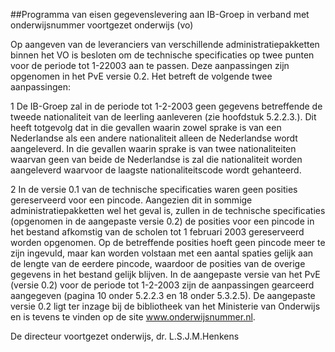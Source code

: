 <meta http-equiv='Content-Type' content='text/html; charset=utf-8' />

##Programma van eisen gegevenslevering aan IB-Groep in verband met onderwijsnummer voortgezet onderwijs (vo)

Op aangeven van de leveranciers van verschillende administratiepakketten binnen het VO is besloten om de technische specificaties op twee punten voor de periode tot 1-22003 aan te passen. Deze aanpassingen zijn opgenomen in het PvE versie 0.2. Het betreft de volgende twee aanpassingen: 

1 De IB-Groep zal in de periode tot 1-2-2003 geen gegevens betreffende de tweede nationaliteit van de leerling aanleveren (zie hoofdstuk 5.2.2.3.). Dit heeft totgevolg dat in die gevallen waarin zowel sprake is van een Nederlandse als een andere nationaliteit alleen de Nederlandse wordt aangeleverd. In die gevallen waarin sprake is van twee nationaliteiten waarvan geen van beide de Nederlandse is zal die nationaliteit worden aangeleverd waarvoor de laagste nationaliteitscode wordt gehanteerd.  

2 In de versie 0.1 van de technische specificaties waren geen posities gereserveerd voor een pincode. Aangezien dit in sommige administratiepakketten wel het geval is, zullen in de technische specificaties (opgenomen in de aangepaste versie 0.2) de posities voor een pincode in het bestand afkomstig van de scholen tot 1 februari 2003 gereserveerd worden opgenomen. Op de betreffende posities hoeft geen pincode meer te zijn ingevuld, maar kan worden volstaan met een aantal spaties gelijk aan de lengte van de eerdere pincode, waardoor de posities van de overige gegevens in het bestand gelijk blijven.   In de aangepaste versie van het PvE (versie 0.2) voor de periode tot 1-2-2003 zijn de aanpassingen gearceerd aangegeven (pagina 10 onder 5.2.2.3 en 18 onder 5.3.2.5). De aangepaste versie 0.2 ligt ter inzage bij de bibliotheek van het Ministerie van Onderwijs en is tevens te vinden op de site www.onderwijsnummer.nl.     

De 
directeur voortgezet onderwijs, 
dr. L.S.J.M.Henkens    
